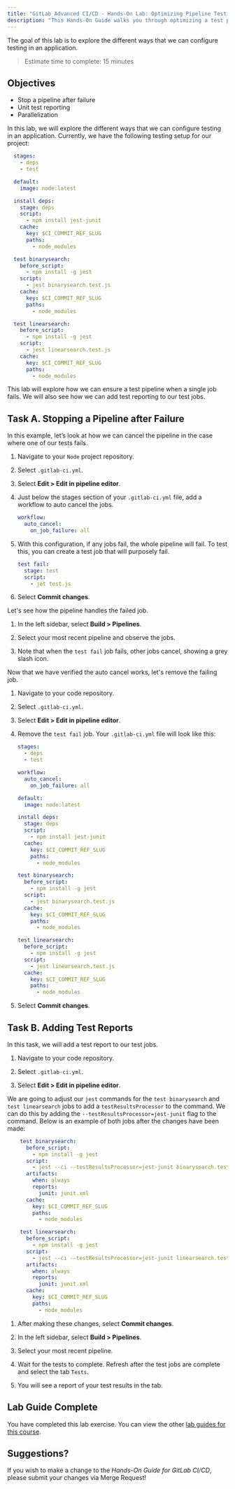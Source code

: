 ```yaml
---
title: "GitLab Advanced CI/CD - Hands-On Lab: Optimizing Pipeline Testing"
description: "This Hands-On Guide walks you through optimizing a test pipeline"
---
```


The goal of this lab is to explore the different ways that we can configure testing in an application.

> Estimate time to complete: 15 minutes

## Objectives

- Stop a pipeline after failure
- Unit test reporting
- Parallelization

In this lab, we will explore the different ways that we can configure testing in an application. Currently, we have the following testing setup for our project:

  ```yml
    stages:
      - deps
      - test

    default:
      image: node:latest

    install deps:
      stage: deps
      script:
        - npm install jest-junit
      cache:
        key: $CI_COMMIT_REF_SLUG
        paths:
          - node_modules

    test binarysearch:
      before_script:
        - npm install -g jest
      script:
        - jest binarysearch.test.js
      cache:
        key: $CI_COMMIT_REF_SLUG
        paths:
          - node_modules

    test linearsearch:
      before_script:
        - npm install -g jest
      script:
        - jest linearsearch.test.js
      cache:
        key: $CI_COMMIT_REF_SLUG
        paths:
          - node_modules
```

This lab will explore how we can ensure a test pipeline when a single job fails. We will also see how we can add test reporting to our test jobs.

## Task A. Stopping a Pipeline after Failure

In this example, let’s look at how we can cancel the pipeline in the case where one of our tests fails. 

1. Navigate to your `Node` project repository.

1. Select `.gitlab-ci.yml`.

1. Select **Edit > Edit in pipeline editor**.

1. Just below the stages section of your `.gitlab-ci.yml` file, add a workflow to auto cancel the jobs.

    ```yml
    workflow:
      auto_cancel:
        on_job_failure: all
    ```

1. With this configuration, if any jobs fail, the whole pipeline will fail. To test this, you can create a test job that will purposely fail.

    ```yml
    test fail:
      stage: test
      script:
        - jet test.js
    ```

1. Select **Commit changes**.

Let's see how the pipeline handles the failed job.

1. In the left sidebar, select **Build > Pipelines**.

1. Select your most recent pipeline and observe the jobs.

1. Note that when the `test fail` job fails, other jobs cancel, showing a grey slash icon.

Now that we have verified the auto cancel works, let's remove the failing job.

1. Navigate to your code repository.

1. Select `.gitlab-ci.yml`.

1. Select **Edit > Edit in pipeline editor**.

1. Remove the `test fail` job. Your `.gitlab-ci.yml` file will look like this:

    ```yml
    stages:
      - deps
      - test

    workflow:
      auto_cancel:
        on_job_failure: all

    default:
      image: node:latest

    install deps:
      stage: deps
      script:
        - npm install jest-junit
      cache:
        key: $CI_COMMIT_REF_SLUG
        paths:
          - node_modules

    test binarysearch:
      before_script:
        - npm install -g jest
      script:
        - jest binarysearch.test.js
      cache:
        key: $CI_COMMIT_REF_SLUG
        paths:
          - node_modules

    test linearsearch:
      before_script:
        - npm install -g jest
      script:
        - jest linearsearch.test.js
      cache:
        key: $CI_COMMIT_REF_SLUG
        paths:
          - node_modules
    ```

1. Select **Commit changes**.

## Task B. Adding Test Reports

In this task, we will add a test report to our test jobs.

1. Navigate to your code repository.

1. Select `.gitlab-ci.yml`.

1. Select **Edit > Edit in pipeline editor**.

We are going to adjust our `jest` commands for the `test binarysearch` and `test linearsearch` jobs to add a `testResultsProcessor` to the command. We can do this by adding the `--testResultsProcessor=jest-junit` flag to the command. Below is an example of both jobs after the changes have been made:

```yml
    test binarysearch:
      before_script:
        - npm install -g jest
      script:
        - jest --ci --testResultsProcessor=jest-junit binarysearch.test.js
      artifacts:
        when: always
        reports:
          junit: junit.xml
      cache:
        key: $CI_COMMIT_REF_SLUG
        paths:
          - node_modules

    test linearsearch:
      before_script:
        - npm install -g jest
      script:
        - jest --ci --testResultsProcessor=jest-junit linearsearch.test.js
      artifacts:
        when: always
        reports:
          junit: junit.xml
      cache:
        key: $CI_COMMIT_REF_SLUG
        paths:
          - node_modules
```

1. After making these changes, select **Commit changes**.

1. In the left sidebar, select **Build > Pipelines**.

1. Select your most recent pipeline.

1. Wait for the tests to complete. Refresh after the test jobs are complete and select the tab `Tests`. 

1. You will see a report of your test results in the tab. 

## Lab Guide Complete

You have completed this lab exercise. You can view the other [lab guides for this course](/handbook/customer-success/professional-services-engineering/education-services/ilt-labs/advgitlabcicdhandson).

## Suggestions?

If you wish to make a change to the *Hands-On Guide for GitLab CI/CD*, please submit your changes via Merge Request!
